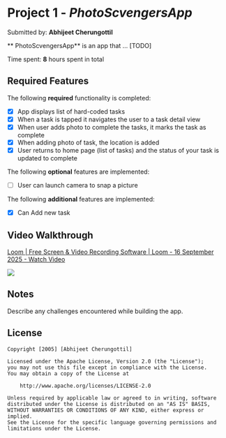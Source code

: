 # Project 1 - *PhotoScvengersApp*

Submitted by: **Abhijeet Cherungottil**

** PhotoScvengersApp** is an app that ... [TODO] 

Time spent: **8** hours spent in total

## Required Features

The following **required** functionality is completed:

- [X] App displays list of hard-coded tasks
- [X] When a task is tapped it navigates the user to a task detail view
- [X] When user adds photo to complete the tasks, it marks the task as complete
- [X] When adding photo of task, the location is added
- [X] User returns to home page (list of tasks) and the status of your task is updated to complete
 
The following **optional** features are implemented:

- [ ] User can launch camera to snap a picture	

The following **additional** features are implemented:

- [X] Can Add new task

## Video Walkthrough

<div>
    <a href="https://www.loom.com/share/abac94908c8f4ffe80d3e405868745d5">
      <p>Loom | Free Screen & Video Recording Software | Loom - 16 September 2025 - Watch Video</p>
    </a>
    <a href="https://www.loom.com/share/abac94908c8f4ffe80d3e405868745d5">
      <img style="max-width:300px;" src="https://cdn.loom.com/sessions/thumbnails/abac94908c8f4ffe80d3e405868745d5-c3a65c000f64e407-full-play.gif">
    </a>
  </div>

## Notes

Describe any challenges encountered while building the app.

## License

    Copyright [2005] [Abhijeet Cherungottil]

    Licensed under the Apache License, Version 2.0 (the "License");
    you may not use this file except in compliance with the License.
    You may obtain a copy of the License at

        http://www.apache.org/licenses/LICENSE-2.0

    Unless required by applicable law or agreed to in writing, software
    distributed under the License is distributed on an "AS IS" BASIS,
    WITHOUT WARRANTIES OR CONDITIONS OF ANY KIND, either express or implied.
    See the License for the specific language governing permissions and
    limitations under the License.
